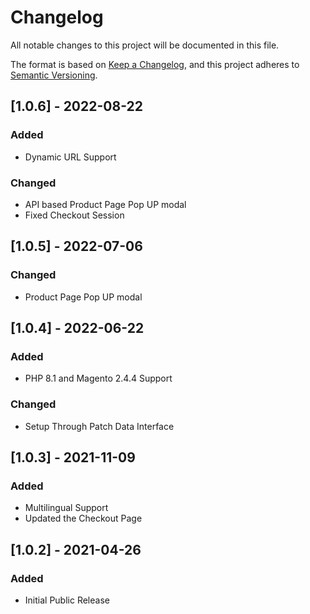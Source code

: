# Changelog

All notable changes to this project will be documented in this file.

The format is based on [Keep a Changelog](https://keepachangelog.com/en/1.0.0/),
and this project adheres to [Semantic Versioning](https://semver.org/spec/v2.0.0.html).

## [1.0.6] - 2022-08-22
### Added
- Dynamic URL Support
### Changed

- API based Product Page Pop UP modal
- Fixed Checkout Session

## [1.0.5] - 2022-07-06

### Changed

- Product Page Pop UP modal


## [1.0.4] - 2022-06-22

### Added

- PHP 8.1 and Magento 2.4.4 Support

### Changed

- Setup Through Patch Data Interface


## [1.0.3] - 2021-11-09

### Added

- Multilingual Support
- Updated the Checkout Page

## [1.0.2] - 2021-04-26

### Added

- Initial Public Release